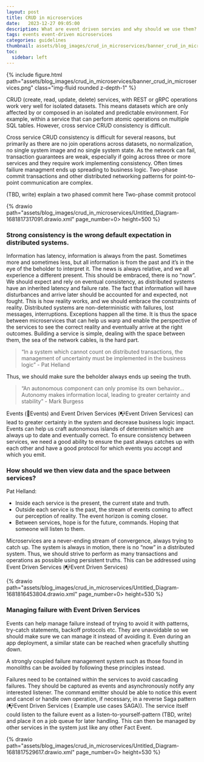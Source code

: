 ```yaml
---
layout: post
title: CRUD in microservices
date:   2023-12-27 09:05:00
description: What are event driven servies and why should we use them?
tags: events event-driven microservices
categories: guidelines
thumbnail: assets/blog_images/crud_in_microservices/banner_crud_in_microservices.png
toc:
  sidebar: left
---
```


{% include figure.html path="assets/blog_images/crud_in_microservices/banner_crud_in_microservices.png" class="img-fluid rounded z-depth-1" %}

CRUD (create, read, update, delete) services, with REST or gRPC operations work very well for isolated datasets. This means datasets which are only affected by or composed in an isolated and predictable environment. For example, within a service that can perform atomic operations on multiple SQL tables. However, cross service CRUD consistency is difficult.

Cross service CRUD consistency is difficult for several reasons, but primarily as there are no join operations across datasets, no normalization, no single system image and no single system state. As the network can fail, transaction guarantees are weak, especially if going across three or more services and they require work implementing consistency. Often times failiure managment ends up spreading to business logic. Two-phase commit transactions and other distributed networking patterns for point-to-point communication are complex.

(TBD, write)  explain a two phased commit here Two-phase commit protocol 


{% drawio path="assets/blog_images/crud_in_microservices/Untitled_Diagram-1681817317091.drawio.xml" page_number=0> height=500 %}
 

### Strong consistency is the wrong default expectation in distributed systems.

Information has latency, information is always from the past. Sometimes more and sometimes less, but all information is from the past and it’s in the eye of the beholder to interpret it. The news is always relative, and we all experience a different present. This should be embraced, there is no “now”.
We should expect and rely on eventual consistency, as distributed systems have an inherited latency and failure rate. The fact that information will have disturbances and arrive later should be accounted for and expected, not fought. This is how reality works, and we should embrace the constraints of reality. 
Distributed systems are non-deterministic with failures, lost messages, interruptions. Exceptions happen all the time. It is thus the space between microservices that can help us warp and enable the perspective of the services to see the correct reality and eventually arrive at the right outcomes. Building a service is simple, dealing with the space between them, the sea of the network cables, is the hard part. 

>“In a system which cannot count on distributed transactions, the management of uncertainty must be implemented in the business logic” - Pat Helland

Thus, we should make sure the beholder always ends up seeing the truth.

> “An autonomous component can only promise its own behavior… Autonomy makes information local, leading to greater certainty and stability” - Mark Burgess

Events (:e-mail:Events) and Event Driven Services (:mailbox_with_no_mail:Event Driven Services) can lead to greater certainty in the system and decrease business logic impact. Events can help us craft autonomous islands of determinism which are always up to date and eventually correct. To ensure consistency between services, we need a good ability to ensure the past always catches up with each other and have a good protocol for which events you accept and which you emit. 

### How should we then view data and the space between services?
Pat Helland:
 - Inside each service is the present, the current state and truth.  
 - Outside each service is the past, the stream of events coming to affect our perception of reality. The event horizon is coming closer.
 - Between services, hope is for the future, commands. Hoping that someone will listen to them.

Microservices are a never-ending stream of convergence, always trying to catch up. The system is always in motion, there is no “now” in a distributed system. Thus, we should strive to perform as many transactions and operations as possible using persistent truths. This can be addressed using Event Driven Services (:mailbox_with_no_mail:Event Driven Services)

{% drawio path="assets/blog_images/crud_in_microservices/Untitled_Diagram-1681816453804.drawio.xml" page_number=0> height=530 %}

### Managing failure with Event Driven Services

Events can help manage failure instead of trying to avoid it with patterns, try-catch statements, backoff protocols etc. They are unavoidable so we should make sure we can manage it instead of avoiding it. Even during an app deployment, a similar state can be reached when gracefully shutting down.

A strongly coupled failure management system such as those found in monoliths can be avoided by following these principles instead. 

Failures need to be contained within the services to avoid cascading failures. They should be captured as events and asynchronously notify any interested listener. The command emitter should be able to notice this event and cancel or handle own operation, if necessary, in a reverse Saga pattern (:mailbox_with_no_mail:Event Driven Services ( Example use cases   SAGA)). The service itself could listen to the failure event as a listen-to-yourself-pattern (TBD, write) and place it on a job queue for later handling. This can then be managed by other services in the system just like any other Fact Event.

{% drawio path="assets/blog_images/crud_in_microservices/Untitled_Diagram-1681817529617.drawio.xml" page_number=0> height=530 %}